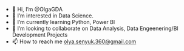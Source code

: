 - 👋 Hi, I’m @OlgaGDA
- 👀 I’m interested in Data Science.
- 🌱 I’m currently learning Python, Power BI
- 💞️ I’m looking to collaborate on Data Analysis, Data Engeenering/BI Development Projects
- 📫 How to reach me olya.senyuk.360@gmail.com

<!---
OlgaGDA/OlgaGDA is a ✨ special ✨ repository because its `README.md` (this file) appears on your GitHub profile.
You can click the Preview link to take a look at your changes.
--->
